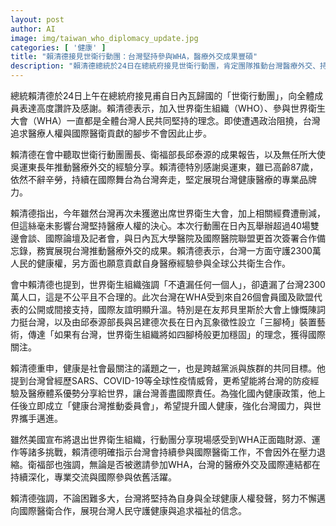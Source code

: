 ```yaml
---
layout: post
author: AI
image: img/taiwan_who_diplomacy_update.jpg
categories: [ '健康' ]
title: "賴清德接見世衛行動團：台灣堅持參與WHA，醫療外交成果豐碩"
description: "賴清德總統於24日在總統府接見世衛行動團，肯定團隊推動台灣醫療外交、持續爭取參與世界衛生組織及世界衛生大會的努力，強調台灣即使遭遇阻撓，仍堅持醫療人權，深化國際合作。賴清德感謝團員貢獻，並指出台灣在WHA獲多國支持，未來將持續發聲參與國際醫衛事務，共同促進全球健康。"
---
```

總統賴清德於24日上午在總統府接見甫自日內瓦歸國的「世衛行動團」，向全體成員表達高度讚許及感謝。賴清德表示，加入世界衛生組織（WHO）、參與世界衛生大會（WHA）一直都是全體台灣人民共同堅持的理念。即使遭遇政治阻撓，台灣追求醫療人權與國際醫衛貢獻的腳步不會因此止步。

賴清德在會中聽取世衛行動團團長、衛福部長邱泰源的成果報告，以及無任所大使吳運東長年推動醫療外交的經驗分享。賴清德特別感謝吳運東，雖已高齡87歲，依然不辭辛勞，持續在國際舞台為台灣奔走，堅定展現台灣健康醫療的專業品牌力。

賴清德指出，今年雖然台灣再次未獲邀出席世界衛生大會，加上相關經費遭刪減，但這絲毫未影響台灣堅持醫療人權的決心。本次行動團在日內瓦舉辦超過40場雙邊會談、國際論壇及記者會，與日內瓦大學醫院及國際醫院聯盟更首次簽署合作備忘錄，務實展現台灣推動醫療外交的成果。賴清德表示，台灣一方面守護2300萬人民的健康權，另方面也願意貢獻自身醫療經驗參與全球公共衛生合作。

會中賴清德也提到，世界衛生組織強調「不遺漏任何一個人」，卻遺漏了台灣2300萬人口，這是不公平且不合理的。此次台灣在WHA受到來自26個會員國及歐盟代表的公開或間接支持，國際友誼明顯升溫。特別是在友邦貝里斯於大會上慷慨陳詞力挺台灣，以及由邱泰源部長與呂建德次長在日內瓦象徵性設立「三腳椅」裝置藝術，傳達「如果有台灣，世界衛生組織將如四腳椅般更加穩固」的理念，獲得國際關注。

賴清德重申，健康是社會最關注的議題之一，也是跨越黨派與族群的共同目標。他提到台灣曾經歷SARS、COVID-19等全球性疫情威脅，更希望能將台灣的防疫經驗及醫療體系優勢分享給世界，讓台灣善盡國際責任。為強化國內健康政策，他上任後立即成立「健康台灣推動委員會」，希望提升國人健康，強化台灣國力，與世界攜手邁進。

雖然美國宣布將退出世界衛生組織，行動團分享現場感受到WHA正面臨財源、運作等諸多挑戰，賴清德明確指示台灣會持續參與國際醫衛工作，不會因外在壓力退縮。衛福部也強調，無論是否被邀請參加WHA，台灣的醫療外交及國際連結都在持續深化，專業交流與國際參與依舊活躍。

賴清德強調，不論困難多大，台灣將堅持為自身與全球健康人權發聲，努力不懈邁向國際醫衛合作，展現台灣人民守護健康與追求福祉的信念。